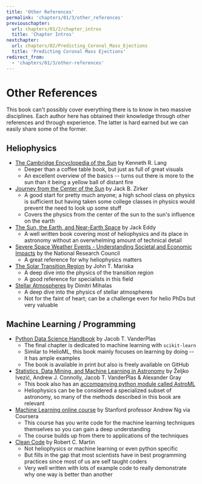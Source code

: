 ```yaml
---
title: 'Other References'
permalink: 'chapters/01/3/other_references'
previouschapter:
  url: chapters/01/2/chapter_intros
  title: 'Chapter Intros'
nextchapter:
  url: chapters/02/Predicting_Coronal_Mass_Ejections
  title: 'Predicting Coronal Mass Ejections'
redirect_from:
  - 'chapters/01/3/other-references'
---
```

Other References
====================

This book can't possibly cover everything there is to know in two massive disciplines. Each author here has obtained their knowledge through other references and through experience. The latter is hard earned but we can easily share some of the former. 

## Heliophysics
* [The Cambridge Encyclopedia of the Sun](https://www.goodreads.com/book/show/1987142.The_Cambridge_Encyclopedia_of_the_Sun) by Kenneth R. Lang
    * Deeper than a coffee table book, but just as full of great visuals
    * An excellent overview of the basics -- turns out there is more to the sun than it being a yellow ball of distant fire
* [Journey from the Center of the Sun](https://www.goodreads.com/book/show/1072448.Journey_from_the_Center_of_the_Sun) by Jack B. Zirker
    * A good start for pretty much anyone; a high school class on physics is sufficient but having taken some college classes in physics would prevent the need to look up some stuff
    * Covers the physics from the center of the sun to the sun's influence on the earth
* [The Sun, the Earth, and Near-Earth Space](https://ntrs.nasa.gov/search.jsp?R=20110011535) by Jack Eddy
    * A well written book covering most of heliophysics and its place in astronomy without an overwhelming amount of technical detail
* [Severe Space Weather Events - Understanding Societal and Economic Impacts](https://www.nap.edu/catalog/12507/severe-space-weather-events-understanding-societal-and-economic-impacts-a) by the National Research Council
    * A great reference for why heliophysics matters
* [The Solar Transition Region](https://www.cambridge.org/us/academic/subjects/physics/astrophysics/solar-transition-region?format=HB&isbn=9780521382618) by John T. Mariska
    * A deep dive into the physics of the transition region
    * A good reference for specialists in this field
* [Stellar Atmospheres](http://www.worldcat.org/title/stellar-atmospheres/oclc/109489) by Dimitri Mihalas
    * A deep dive into the physics of stellar atmospheres
    * Not for the faint of heart; can be a challenge even for helio PhDs but very valuable

## Machine Learning / Programming
* [Python Data Science Handbook](https://github.com/jakevdp/PythonDataScienceHandbook) by Jacob T. VanderPlas
    * The final chapter is dedicated to machine learning with `scikit-learn`
    * Similar to HelioML, this book mainly focuses on learning by doing -- it has ample examples
    * The book is available in print but also is freely available on GitHub
* [Statistics, Data Mining, and Machine Learning in Astronomy](https://press.princeton.edu/titles/10159.html) by Željko Ivezić, Andrew J. Connolly, Jacob T. VanderPlas & Alexander Gray
    * This book also has an [accompanying python module called AstroML](http://www.astroml.org)
    * Heliophysics can be be considered a specialized subset of astronomy, so many of the methods described in this book are relevant
* [Machine Learning online course](https://www.coursera.org/learn/machine-learning) by Stanford professor Andrew Ng via Coursera
    * This course has you write code for the machine learning techniques themselves so you can gain a deep understanding
    * The course builds up from there to applications of the techniques
* [Clean Code](https://www.oreilly.com/library/view/clean-code/9780136083238/) by Robert C. Martin
    * Not heliophysics or machine learning or even python specific
    * But fills in the gap that most scientists have in best programming practices since most of us are self taught coders
    * Very well written with lots of example code to really demonstrate why one way is better than another

